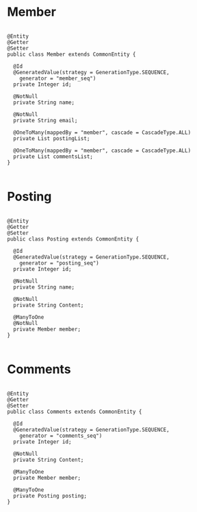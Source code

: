 # Member

<pre>
<code>
@Entity
@Getter
@Setter
public class Member extends CommonEntity {

  @Id
  @GeneratedValue(strategy = GenerationType.SEQUENCE,
    generator = "member_seq")
  private Integer id;

  @NotNull
  private String name;

  @NotNull
  private String email;
  
  @OneToMany(mappedBy = "member", cascade = CascadeType.ALL)
  private List<Posting> postingList;

  @OneToMany(mappedBy = "member", cascade = CascadeType.ALL)
  private List<Comments> commentsList;
}
</code>
</pre>

# Posting

<pre>
<code>
@Entity
@Getter
@Setter
public class Posting extends CommonEntity {

  @Id
  @GeneratedValue(strategy = GenerationType.SEQUENCE,
    generator = "posting_seq")
  private Integer id;

  @NotNull
  private String name;

  @NotNull
  private String Content;

  @ManyToOne
  @NotNull
  private Member member;
}
</code>
</pre>

# Comments

<pre>
<code>
@Entity
@Getter
@Setter
public class Comments extends CommonEntity {

  @Id
  @GeneratedValue(strategy = GenerationType.SEQUENCE,
    generator = "comments_seq")
  private Integer id;

  @NotNull
  private String Content;

  @ManyToOne
  private Member member;

  @ManyToOne
  private Posting posting;
}
</code>
</pre>
